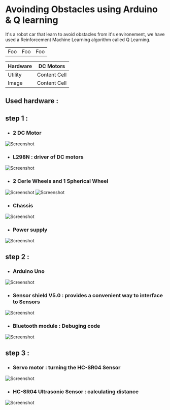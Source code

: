 # Avoinding Obstacles using Arduino & Q learning
It's a robot car that learn to avoid obstacles from it's environement, we have used a Reinforcement Machine Learning algorithm called Q Learning. 

<table>
    <tr>
        <td>Foo</td>
        <td>Foo</td>
        <td>Foo</td>
    </tr>
</table>

| Hardware  | DC Motors |
| ------------- | ------------- |
| Utility  | Content Cell  |
| Image | Content Cell  |

## Used hardware : 
## step 1 : 
* ### 2 DC Motor
![Screenshot](./Images/dcMotor.jpg)

* ### L298N : driver of DC motors
![Screenshot](./Images/driver.jpg)

* ### 2 Cerle Wheels and 1 Spherical Wheel 
![Screenshot](Images/wheels.jpg) ![Screenshot](Images/spherical_wheel.jpg)

* ### Chassis 
![Screenshot](Images/chassis.jpg)

* ### Power supply
![Screenshot](Images/uno.jpg)

## step 2 :
* ### Arduino Uno
![Screenshot](Images/uno.jpg)

* ### Sensor shield V5.0 : provides a convenient way to interface to Sensors
![Screenshot](Images/sensor_shield.png)
 
* ### Bluetooth module : Debuging code
![Screenshot](Images/bluetooth.png)

## step 3 :
* ### Servo motor : turning the HC-SR04 Sensor
![Screenshot](Images/servoMotor.jpg)

* ### HC-SR04 Ultrasonic Sensor : calculating distance
![Screenshot](Images/ultrasonic.jpg)





